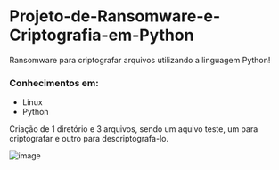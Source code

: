# Projeto-de-Ransomware-e-Criptografia-em-Python

Ransomware para criptografar arquivos utilizando a linguagem Python!

### Conhecimentos em: ###
* Linux
* Python

Criação de 1 diretório e 3 arquivos, sendo um aquivo teste, um para criptografar e outro para descriptografa-lo.

![image](https://github.com/user-attachments/assets/7c7dcd90-0d44-4303-8b6a-549e5916c40e)



